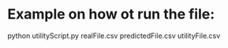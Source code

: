 # Example on how ot run the file:

python utilityScript.py realFile.csv predictedFile.csv utilityFile.csv
